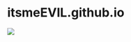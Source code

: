 # itsmeEVIL.github.io

<p>
	<a href="https://github.com/itsmeEVIL/itsmeEVIL.github.io/blob/master/LICENSE"><img src="https://img.shields.io/github/license/itsmeEVIL/itsmeEVIL.github.io?color=brightgreen&style=for-the-badge"/></a>
</p>
